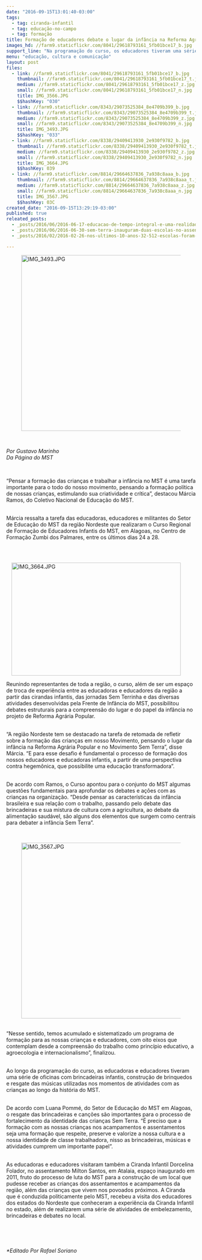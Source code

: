 ```yaml
---
date: "2016-09-15T13:01:40-03:00"
tags:
  - tag: ciranda-infantil
  - tag: educação-no-campo
  - tag: formação
title: Formação de educadores debate o lugar da infância na Reforma Agrária Popular
images_hd: //farm9.staticflickr.com/8041/29618793161_5fb01bce17_b.jpg
support_line: "Na programação do curso, os educadores tiveram uma série de oficinas com brincadeiras infantis, construção de brinquedos e resgate das músicas utilizadas com as crianças ao longo da história do MST."
menu: "educação, cultura e comunicação"
layout: post
files:
  - link: //farm9.staticflickr.com/8041/29618793161_5fb01bce17_b.jpg
    thumbnail: //farm9.staticflickr.com/8041/29618793161_5fb01bce17_t.jpg
    medium: //farm9.staticflickr.com/8041/29618793161_5fb01bce17_z.jpg
    small: //farm9.staticflickr.com/8041/29618793161_5fb01bce17_n.jpg
    title: IMG_3566.JPG
    $$hashKey: "030"
  - link: //farm9.staticflickr.com/8343/29073525384_8e4709b399_b.jpg
    thumbnail: //farm9.staticflickr.com/8343/29073525384_8e4709b399_t.jpg
    medium: //farm9.staticflickr.com/8343/29073525384_8e4709b399_z.jpg
    small: //farm9.staticflickr.com/8343/29073525384_8e4709b399_n.jpg
    title: IMG_3493.JPG
    $$hashKey: "033"
  - link: //farm9.staticflickr.com/8338/29409413930_2e930f9782_b.jpg
    thumbnail: //farm9.staticflickr.com/8338/29409413930_2e930f9782_t.jpg
    medium: //farm9.staticflickr.com/8338/29409413930_2e930f9782_z.jpg
    small: //farm9.staticflickr.com/8338/29409413930_2e930f9782_n.jpg
    title: IMG_3664.JPG
    $$hashKey: 039
  - link: //farm9.staticflickr.com/8814/29664637836_7a938c8aaa_b.jpg
    thumbnail: //farm9.staticflickr.com/8814/29664637836_7a938c8aaa_t.jpg
    medium: //farm9.staticflickr.com/8814/29664637836_7a938c8aaa_z.jpg
    small: //farm9.staticflickr.com/8814/29664637836_7a938c8aaa_n.jpg
    title: IMG_3567.JPG
    $$hashKey: 03C
created_date: "2016-09-15T13:29:19-03:00"
published: true
releated_posts:
  - _posts/2016/06/2016-06-17-educacao-de-tempo-integral-e-uma-realidade-na-bahia.md
  - _posts/2016/06/2016-06-30-sem-terra-inauguram-duas-escolas-no-assentamento-chico-mendes-em-porto-seguro.md
  - _posts/2016/02/2016-02-26-nos-ultimos-10-anos-32-512-escolas-foram-fechadas-diz-educadora.md

---
```

<figure class="image"><img alt="IMG_3493.JPG" height="467" src="//farm9.staticflickr.com/8343/29073525384_8e4709b399_b.jpg" width="700" />
<figcaption></figcaption>
</figure>

<p>&nbsp;</p>

<p><em>Por Gustavo Marinho<br />
Da P&aacute;gina do MST</em></p>

<p>&nbsp;</p>

<p>&ldquo;Pensar a forma&ccedil;&atilde;o das crian&ccedil;as e trabalhar a inf&acirc;ncia no MST &eacute; uma tarefa importante para o todo do nosso movimento, pensando a forma&ccedil;&atilde;o pol&iacute;tica de nossas crian&ccedil;as, estimulando sua criatividade e cr&iacute;tica&rdquo;, destacou M&aacute;rcia Ramos, do Coletivo Nacional de Educa&ccedil;&atilde;o do MST.</p>

<p><br />
M&aacute;rcia ressalta a tarefa das educadoras, educadores e militantes do Setor de Educa&ccedil;&atilde;o do MST da regi&atilde;o Nordeste que realizaram o Curso Regional de Forma&ccedil;&atilde;o de Educadores Infantis do MST, em Alagoas, no Centro de Forma&ccedil;&atilde;o Zumbi dos Palmares, entre os &uacute;ltimos dias 24 a 28.</p>

<p>&nbsp;</p>

<figure class="image" style="float:right"><img alt="IMG_3664.JPG" height="300" src="//farm9.staticflickr.com/8338/29409413930_2e930f9782_b.jpg" width="450" />
<figcaption></figcaption>
</figure>

<p><br />
Reunindo representantes de toda a regi&atilde;o, o curso, al&eacute;m de ser um espa&ccedil;o de troca de experi&ecirc;ncia entre as educadoras e educadores da regi&atilde;o a partir das cirandas infantis, das jornadas Sem Terrinha e das diversas atividades desenvolvidas pela Frente de Inf&acirc;ncia do MST, possibilitou debates estruturais para a compreens&atilde;o do lugar e do papel da inf&acirc;ncia no projeto de Reforma Agr&aacute;ria Popular.</p>

<p><br />
&ldquo;A regi&atilde;o Nordeste tem se destacado na tarefa de retomada de refletir sobre a forma&ccedil;&atilde;o das crian&ccedil;as em nosso Movimento, pensando o lugar da inf&acirc;ncia na Reforma Agr&aacute;ria Popular e no Movimento Sem Terra&rdquo;, disse M&aacute;rcia. &ldquo;E para esse desafio &eacute; fundamental o processo de forma&ccedil;&atilde;o dos nossos educadores e educadoras infantis, a partir de uma perspectiva contra hegem&ocirc;nica, que possibilite uma educa&ccedil;&atilde;o transformadora&rdquo;.</p>

<p><br />
De acordo com Ramos, o Curso apontou para o conjunto do MST algumas quest&otilde;es fundamentais para aprofundar os debates e a&ccedil;&otilde;es com as crian&ccedil;as na organiza&ccedil;&atilde;o. &ldquo;Desde pensar as caracter&iacute;sticas da inf&acirc;ncia brasileira e sua rela&ccedil;&atilde;o com o trabalho, passando pelo debate das brincadeiras e sua mistura de cultura com a agricultura, ao debate da alimenta&ccedil;&atilde;o saud&aacute;vel, s&atilde;o alguns dos elementos que surgem como centrais para debater a inf&acirc;ncia Sem Terra&rdquo;.</p>

<p>&nbsp;</p>

<figure class="image"><img alt="IMG_3567.JPG" height="467" src="//farm9.staticflickr.com/8814/29664637836_7a938c8aaa_b.jpg" width="700" />
<figcaption></figcaption>
</figure>

<p><br />
&ldquo;Nesse sentido, temos acumulado e sistematizado um programa de forma&ccedil;&atilde;o para as nossas crian&ccedil;as e educadores, com oito eixos que contemplam desde a compreens&atilde;o do trabalho como princ&iacute;pio educativo, a agroecologia e internacionalismo&rdquo;, finalizou.</p>

<p><br />
Ao longo da programa&ccedil;&atilde;o do curso, as educadoras e educadores tiveram uma s&eacute;rie de oficinas com brincadeiras infantis, constru&ccedil;&atilde;o de brinquedos e resgate das m&uacute;sicas utilizadas nos momentos de atividades com as crian&ccedil;as ao longo da hist&oacute;ria do MST.</p>

<p><br />
De acordo com Luana Pomm&eacute;, do Setor de Educa&ccedil;&atilde;o do MST em Alagoas, o resgate das brincadeiras e can&ccedil;&otilde;es s&atilde;o importantes para o processo de fortalecimento da identidade das crian&ccedil;as Sem Terra. &ldquo;&Eacute; preciso que a forma&ccedil;&atilde;o com as nossas crian&ccedil;as nos acampamentos e assentamentos seja uma forma&ccedil;&atilde;o que respeite, preserve e valorize a nossa cultura e a nossa identidade de classe trabalhadora, nisso as brincadeiras, m&uacute;sicas e atividades cumprem um importante papel&rdquo;.</p>

<p><br />
As educadoras e educadores visitaram tamb&eacute;m a Ciranda Infantil Dorcelina Folador, no assentamento Milton Santos, em Atalaia, espa&ccedil;o inaugurado em 2011, fruto do processo de luta do MST para a constru&ccedil;&atilde;o de um local que pudesse receber as crian&ccedil;as dos assentamentos e acampamentos da regi&atilde;o, al&eacute;m das crian&ccedil;as que vivem nos povoados pr&oacute;ximos. A Ciranda que &eacute; conduzida politicamente pelo MST, recebeu a visita dos educadores dos estados do Nordeste que conheceram a experi&ecirc;ncia da Ciranda Infantil no estado, al&eacute;m de realizarem uma s&eacute;rie de atividades de embelezamento, brincadeiras e debates no local.</p>

<p>&nbsp;</p>

<p>&nbsp;</p>

<p><em>*Editado Por Rafael Soriano</em></p>
